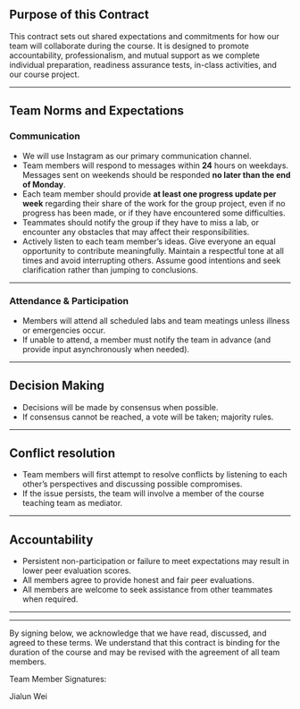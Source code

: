 ## Purpose of this Contract

This contract sets out shared expectations and commitments for how our team will collaborate during the course. It is designed to promote accountability, professionalism, and mutual support as we complete individual preparation, readiness assurance tests, in-class activities, and our course project.

---
## Team Norms and Expectations

### Communication

* We will use Instagram as our primary communication channel.
* Team members will respond to messages within **24** hours on weekdays. Messages sent on weekends should be responded **no later than the end of Monday**.
* Each team member should provide **at least one progress update per week** regarding their share of the work for the group project, even if no progress has been made, or if they have encountered some difficulties.
* Teammates should notify the group if they have to miss a lab, or encounter any obstacles that may affect their responsibilities.
* Actively listen to each team member’s ideas.
Give everyone an equal opportunity to contribute meaningfully. Maintain a respectful tone at all times and avoid interrupting others. Assume good intentions and seek clarification rather than jumping to conclusions.
---

### Attendance & Participation

* Members will attend all scheduled labs and team meatings unless illness or emergencies occur.
* If unable to attend, a member must notify the team in advance (and provide input asynchronously when needed).
---

## Decision Making

* Decisions will be made by consensus when possible.
* If consensus cannot be reached, a vote will be taken; majority rules.
---
## Conflict resolution
* Team members will first attempt to resolve conflicts by listening to each other’s perspectives and discussing possible compromises.
* If the issue persists, the team will involve a member of the course teaching team as mediator.

---

## Accountability
* Persistent non-participation or failure to meet expectations may result in lower peer evaluation scores.
* All members agree to provide honest and fair peer evaluations.
* All members are welcome to seek assistance from other teammates when required.
---

---

By signing below, we acknowledge that we have read, discussed, and agreed to these terms. We understand that this contract is binding for the duration of the course and may be revised with the agreement of all team members.

Team Member Signatures:

Jialun Wei
